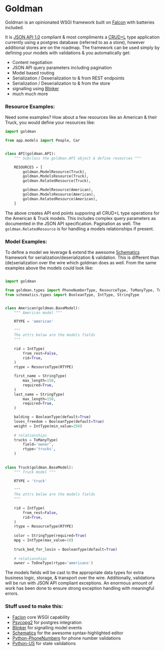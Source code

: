 # Goldman

Goldman is an opinionated WSGI framework built on [Falcon](https://github.com/falconry/falcon) with batteries included.

It is [JSON API 1.0](http://jsonapi.org/format/) compliant & most compliments a [CRUD+L](https://en.wikipedia.org/wiki/Create,_read,_update_and_delete) type application currently using a postgres database (referred to as a store), however additional stores are on the roadmap. The framework can be used simply by defining your models with validations & you automatically get:

 * Content negotiation
 * JSON API query parameters including pagination
 * Model based routing
 * Serialization / Deserialization to & from REST endpoints
 * Serialization / Deserialization to & from the store
 * signalling using [Blinker](https://github.com/jek/blinker)
 * much much more

### Resource Examples:

Need some examples? How about a few resources like an American & their Truck, you would define your resources like:

```python
import goldman

from app.models import People, Car


class API(goldman.API):
    """ Subclass the goldman.API object & define resources """

    RESOURCES = [
        goldman.ModelResource(Truck),
        goldman.ModelsResource(Truck),
        goldman.RelatedResource(Truck),

        goldman.ModelResource(American),
        goldman.ModelsResource(American),
        goldman.RelatedResource(American),
    ]
```

The above creates API end points supporing all CRUD+L type operations for the American & Truck models. This includes complex query parameters as documented in the JSON API specification. Pagination as well. The `goldman.RelatedResource` is for handling a models relationships if present.

### Model Examples:

To define a model we leverage & extend the awesome [Schematics](https://github.com/schematics/schematics) framework for serialization/deserialization & validation. This is different than (de)serialization over the wire which goldman does as well. From the same examples above the models could look like:

```python

import goldman

from goldman.types import PhoneNumberType, ResourceType, ToManyType, ToOneType
from schematics.types import BooleanType, IntType, StringType


class American(goldman.BaseModel):
    """ American model """

    RTYPE = 'american'

    """
    The attrs below are the models fields
    """
    
    rid = IntType(
        from_rest=False,
        rid=True,
    )
    rtype = ResourceType(RTYPE)

    first_name = StringType(
        max_length=150,
        required=True,
    )
    last_name = StringType(
        max_length=150,
        required=True,
    )

    balding = BooleanType(default=True)
    loves_freedom = BooleanType(default=True)
    weight = IntType(min_value=250)
    
    # relationships
    trucks = ToManyType(
        field='owner',
        rtype='trucks',
    )
    
    
class Truck(goldman.BaseModel):
    """ Truck model """

    RTYPE = 'truck'

    """
    The attrs below are the models fields
    """
    
    rid = IntType(
        from_rest=False,
        rid=True,
    )
    rtype = ResourceType(RTYPE)
    
    color = StringType(required=True)
    mpg = IntType(max_value=10)
    
    truck_bed_for_lovin = BooleanType(default=True)
    
    # relationships
    owner = ToOneType(rtype='americans')
```


The models fields will be cast to the appropriate data types for extra business logic, storage, & transport over the wire. Additionally, validations will be run with JSON API compliant exceptions. An enormous amount of work has been done to ensure strong exception handling with meaningful errors.

### Stuff used to make this:

 * [Faclon](https://github.com/falconry/falcon) core WSGI capability
 * [Psycopg2](http://initd.org/psycopg/) for postgres integration
 * [Blinker](https://github.com/jek/blinker) for signalling model events
 * [Schematics](http://codemirror.net/) for the awesome syntax-highlighted editor
 * [Python-PhoneNumbers](https://github.com/daviddrysdale/python-phonenumbers) for phone number validations
 * [Python-US](https://github.com/unitedstates/python-us) for state validations
